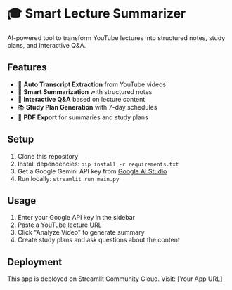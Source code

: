 # 🎓 Smart Lecture Summarizer

AI-powered tool to transform YouTube lectures into structured notes, study plans, and interactive Q&A.

## Features

- 🎥 **Auto Transcript Extraction** from YouTube videos
- 📝 **Smart Summarization** with structured notes
- 💬 **Interactive Q&A** based on lecture content  
- 📚 **Study Plan Generation** with 7-day schedules
- 📄 **PDF Export** for summaries and study plans

## Setup

1. Clone this repository
2. Install dependencies: `pip install -r requirements.txt`
3. Get a Google Gemini API key from [Google AI Studio](https://makersuite.google.com/app/apikey)
4. Run locally: `streamlit run main.py`

## Usage

1. Enter your Google API key in the sidebar
2. Paste a YouTube lecture URL
3. Click "Analyze Video" to generate summary
4. Create study plans and ask questions about the content

## Deployment

This app is deployed on Streamlit Community Cloud. Visit: [Your App URL]